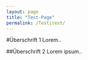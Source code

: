 ```yaml
---
layout: page
title: "Test-Page"
permalink: /Testitest/
---
```

#Überschrift 1
Lorem.. 

##Überschrift 2
Lorem ipsum..
